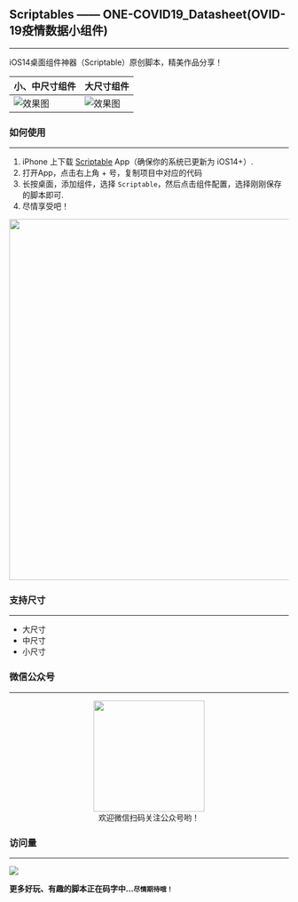 ## Scriptables —— ONE-COVID19_Datasheet(OVID-19疫情数据小组件)
---
iOS14桌面组件神器（Scriptable）原创脚本，精美作品分享！



|  小、中尺寸组件 | 大尺寸组件  | 
| ------------ | ------------ | 
|![效果图](https://pic.rmb.bdstatic.com/bjh/185a9ea25035c85ff056676f56e1e4c7.jpeg)|![效果图](https://pic.rmb.bdstatic.com/bjh/2f418a5f293396bd30c02e063eb6a9d9.jpeg)|




### 如何使用
---
1. iPhone 上下载 [Scriptable](https://apps.apple.com/cn/app/scriptable/id1405459188) App（确保你的系统已更新为 iOS14+）. 
2. 打开App，点击右上角 + 号，复制项目中对应的代码  
3. 长按桌面，添加组件，选择 `Scriptable`，然后点击组件配置，选择刚刚保存的脚本即可.
4. 尽情享受吧！   

<img src="https://shop.io.mi-img.com/app/shop/img?id=shop_2633f187a80f14a861acabba8963a8d8.jpeg" width="650px"/> 


### 支持尺寸
---
* 大尺寸
* 中尺寸
* 小尺寸


### 微信公众号
--- 
<center>
    <img src="https://s2.ax1x.com/2019/12/28/lemBSf.png" style="width: 200px;">
</center>

<center>欢迎微信扫码关注公众号哟！</center>


### 访问量
---
![](http://profile-counter.glitch.me/nicolasking007/count.svg)

**更多好玩、有趣的脚本正在码字中...`尽情期待哦！`**